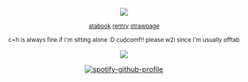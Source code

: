 <div align="center">
  
![](https://komarev.com/ghpvc/?username=astrobarrage&color=dcad48&label=☀︎)           

<div align="center">

<sub> [atabook](https://astrobarrage.atabook.org/) [rentry](https://rentry.co/firecrackerz) [strawpage](https://astrobarrage.straw.page/)

<sub> c+h is always fine if i'm sitting alone :D cudcomf!! please w2i since i'm usually offtab 

<div align="center">

![](https://i.postimg.cc/sgBvxXjp/pizzaburger-again.png)

<div align="center">
  
[![spotify-github-profile](https://spotify-github-profile.kittinanx.com/api/view?uid=31opbigsvunesjz4xby6hfaiowlm&cover_image=true&theme=natemoo-re&show_offline=false&background_color=121212&interchange=false&bar_color=53b14f&bar_color_cover=true)](https://spotify-github-profile.kittinanx.com/api/view?uid=31opbigsvunesjz4xby6hfaiowlm&redirect=true)
